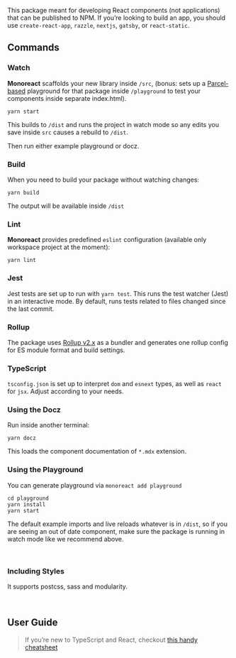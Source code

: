 This package meant for developing React components (not applications) that can be published to NPM. If you’re looking to build an app, you should use `create-react-app`, `razzle`, `nextjs`, `gatsby`, or `react-static`.

## Commands

### Watch

**Monoreact** scaffolds your new library inside `/src`, (bonus: sets up a [Parcel-based](https://parceljs.org) playground for that package inside `/playground` to test your components inside separate index.html).

```
yarn start
```

This builds to `/dist` and runs the project in watch mode so any edits you save inside `src` causes a rebuild to `/dist`.

Then run either example playground or docz.

### Build

When you need to build your package without watching changes:

```
yarn build
```

The output will be available inside `/dist`

### Lint

**Monoreact** provides predefined `eslint` configuration (available only workspace project at the moment):

```
yarn lint
```

### Jest

Jest tests are set up to run with `yarn test`. This runs the test watcher (Jest) in an interactive mode. By default, runs tests related to files changed since the last commit.

### Rollup

The package uses [Rollup v2.x](https://rollupjs.org) as a bundler and generates one rollup config for ES module format and build settings.

### TypeScript

`tsconfig.json` is set up to interpret `dom` and `esnext` types, as well as `react` for `jsx`. Adjust according to your needs.

### Using the Docz

Run inside another terminal:

```
yarn docz
```

This loads the component documentation of `*.mdx` extension.

### Using the Playground

You can generate playground via `monoreact add playground`

```
cd playground
yarn install
yarn start
```

The default example imports and live reloads whatever is in `/dist`, so if you are seeing an out of date component, make sure the package is running in watch mode like we recommend above.

<br/>

### Including Styles

It supports postcss, sass and modularity.

<br/>

## User Guide

> If you’re new to TypeScript and React, checkout [this handy cheatsheet](https://github.com/sw-yx/react-typescript-cheatsheet/)
